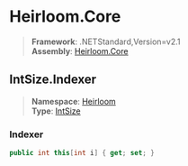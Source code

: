 # Heirloom.Core

> **Framework**: .NETStandard,Version=v2.1  
> **Assembly**: [Heirloom.Core][0]  

## IntSize.Indexer

> **Namespace**: [Heirloom][0]  
> **Type**: [IntSize][1]  

### Indexer

```cs
public int this[int i] { get; set; }
```

[0]: ../../../Heirloom.Core.md
[1]: ../IntSize.md
